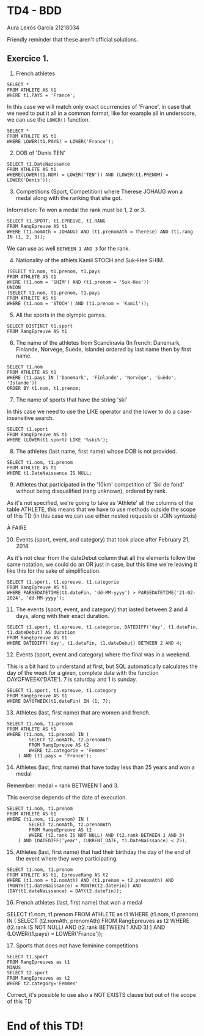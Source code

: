 # TD4 - BDD

Aura Leirós García
21218034

Friendly reminder that these aren't official solutions.

## Exercice 1.

1. French athletes 

~~~
SELECT *
FROM ATHLETE AS t1
WHERE t1.PAYS = 'France';
~~~

In this case we will match only exact ocurrencies of 'France', in case that we need to put it all in a common format, like for example all in underscore, we can use the `LOWER()` function.

~~~
SELECT *
FROM ATHLETE AS t1
WHERE LOWER(t1.PAYS) = LOWER('France');
~~~

2. DOB of 'Denis TEN'

~~~
SELECT t1.DateNaissance
FROM ATHLETE AS t1
WHERE(LOWER(t1.NOM) = LOWER('TEN')) AND (LOWER(t1.PRENOM) = LOWER('Denis'));
~~~

3. Competitions (Sport, Competition) where Therese JOHAUG won a medal along with the ranking that she got.

Information: To won a medal the rank must be 1, 2 or 3.

~~~
SELECT t1.SPORT, t1.EPREUVE, t1.RANG
FROM RangEpreuve AS t1
WHERE (t1.nomAth = JOHAUG) AND (t1.prenomAth = Therese) AND (t1.rang IN (1, 2, 3));
~~~

We can use as well `BETWEEN 1 AND 3` for the rank.

4. Nationality of the athlets Kamil STOCH and Suk-Hee SHIM.

~~~
(SELECT t1.nom, t1.prenom, t1.pays
FROM ATHLETE AS t1
WHERE (t1.nom = 'SHIM') AND (t1.prenom = 'Suk-Hee'))
UNION
(SELECT t1.nom, t1.prenom, t1.pays
FROM ATHLETE AS t1
WHERE (t1.nom = 'STOCH') AND (t1.prenom = 'Kamil'));
~~~

5. All the sports in the olympic games.

~~~
SELECT DISTINCT t1.sport
FROM RangEpreuve AS t1
~~~

6. The name of the athletes from Scandinavia (In french: Danemark, Finlande, Norvège, Suède, Islande) ordered by last name then by first name.

~~~
SELECT t1.nom
FROM ATHLETE AS t1
WHERE (t1.pays IN ('Danemark', 'Finlande', 'Norvège', 'Suède', 'Islande'))
ORDER BY t1.nom, t1.prenom;
~~~

7. The name of sports that have the string 'ski'

In this case we need to use the LIKE operator and the lower to do a case-insensitive search.

~~~
SELECT t1.sport
FROM RangEpreuve AS t1
WHERE (LOWER(t1.sport) LIKE '%ski%');
~~~

8. The athletes (last name, first name) whose DOB is not provided.

~~~
SELECT t1.nom, t1.prenom
FROM ATHLETE AS t1
WHERE t1.DateNaissance IS NULL;
~~~

9. Athletes that participated in the '10km' competition of 'Ski de fond' without being disqualified (rang unknown), ordered by rank.

As it's not specified, we're going to take as 'Athlete' all the columns of the table ATHLETE, this means that we have to use methods outside the scope of this TD (in this case we can use either nested requests or JOIN syntaxis)

À FAIRE

10. Events (sport, event, and category) that took place after February 21, 2014.

As it's not clear from the dateDebut column that all the elements follow the same notation, we could do an OR just in case, but this time we're leaving it like this for the sake of simplification. 

~~~
SELECT t1.sport, t1.epreuve, t1.categorie
FROM RangEpreuve AS t1
WHERE PARSEDATETIME(t1.dateFin, 'dd-MM-yyyy') > PARSEDATETIME('21-02-2024', 'dd-MM-yyyy');
~~~

11. The events (sport, event, and category) that lasted between 2 and 4 days, along with their exact duration.

~~~
SELECT t1.sport, t1.epreuve, t1.categorie, DATEDIFF('day', t1.dateFin, t1.dateDebut) AS duration
FROM RangEpreuve AS t1
WHERE DATEDIFF('day', t1.dateFin, t1.dateDebut) BETWEEN 2 AND 4;
~~~

12. Events (sport, event and category) where the final was in a weekend.

This is a bit hard to understand at first, but SQL automatically calculates the day of the week for a given, complete date with the function DAYOFWEEK('DATE'). 7 is saturday and 1 is sunday.

~~~
SELECT t1.sport, t1.epreuve, t1.category
FROM RangEpreuve AS t1
WHERE DAYOFWEEK(t1.dateFin) IN (1, 7);
~~~

13. Athletes (last, first name) that are women and french.

~~~
SELECT t1.nom, t1.prenom
FROM ATHLETE AS t1
WHERE (t1.nom, t1.prenom) IN (
        SELECT t2.nomAth, t2.prenomAth
        FROM RangEpreuve AS t2
        WHERE t2.categorie = 'Femmes'
    ) AND (t1.pays = 'France');
~~~

14. Athletes (last, first name) that have today less than 25 years and won a medal

Remember: medal = rank BETWEEN 1 and 3.

This exercise depends of the date of execution.

~~~
SELECT t1.nom, t1.prenom
FROM ATHLETE AS t1
WHERE (t1.nom, t1.prenom) IN (
        SELECT t2.nomAth, t2.prenomAth
        FROM RangeEpreuve AS t2
        WHERE (t2.rank IS NOT NULL) AND (t2.rank BETWEEN 1 AND 3)
    ) AND (DATEDIFF('year', CURRENT_DATE, t1.DateNaissance) < 25);
~~~

15. Athletes (last, first name) that had their birthday the day of the end of the event where they were participating.

~~~
SELECT t1.nom, t1.prenom
FROM ATHLETE AS t1, EpreuveRang AS t2
WHERE (t1.nom = t2.nomAth) AND (t1.prenom = t2.prenomAth) AND (MONTH(t1.dateNaissance) = MONTH(t2.dateFin)) AND (DAY(t1.dateNaissance) = DAY(t2.dateFin));
~~~

16. French athletes (last, first name) that won a medal

SELECT t1.nom, t1.prenom
FROM ATHLETE as t1
WHERE (t1.nom, t1.prenom) IN (
        SELECT (t2.nomAth, prenomAth)
        FROM RangEpreuves as t2
        WHERE (t2.rank IS NOT NULL) AND (t2.rank BETWEEN 1 AND 3)
    ) AND (LOWER(t1.pays) = LOWER('France'));

17. Sports that does not have feminine competitions

~~~
SELECT t1.sport
FROM RangEpreuves as t1
MINUS
SELECT t2.sport
FROM RangEpreuves as t2
WHERE t2.category='Femmes'
~~~

Correct, it's possible to use also a NOT EXISTS clause but out of the scope of this TD

# End of this TD!
